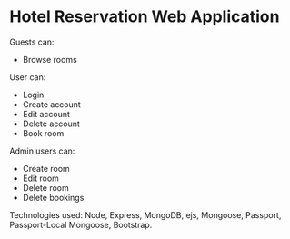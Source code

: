 # Hotel Reservation Web Application

Guests can:
* Browse rooms

User can:
* Login
* Create account
* Edit account
* Delete account
* Book room


Admin users can:
* Create room
* Edit room
* Delete room
* Delete bookings

Technologies used:
Node, Express, MongoDB, ejs, Mongoose, Passport, Passport-Local Mongoose, Bootstrap.

